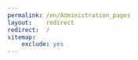 ```yaml
---
permalink: /en/Administration_pages
layout:    redirect
redirect:  /
sitemap:
    exclude: yes
---
```

